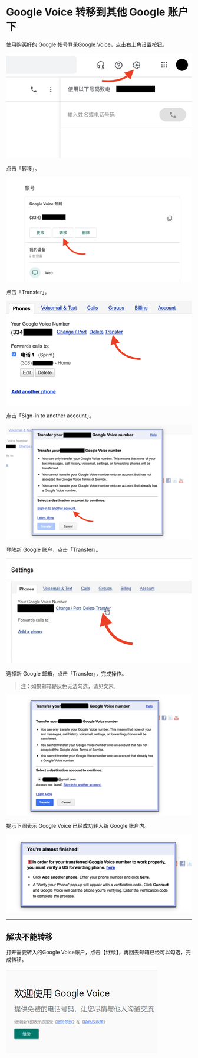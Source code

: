 # Google Voice 转移到其他 Google 账户下

使用购买好的 Google 帐号登录[Google Voice](https://voice.google.com/u/0/messages)，点击右上角设置按钮。

![](pic/01.png)

点击「转移」。

![](pic/02.png)


点击「Transfer」。


![](pic/03.png)


点击「Sign-in to another account」。



![](pic/04.png)



登陆新 Google 账户，点击「Transfer」。



![](pic/06.png)



选择新 Google 邮箱，点击「Transfer」，完成操作。

> 注：如果邮箱是灰色无法勾选，请见文末。



![](pic/07.png)

提示下图表示 Google Voice 已经成功转入新 Google 账户内。

![](pic/08.png)

---

## 解决不能转移

打开需要转入的Google Voice账户，点击【继续】，再回去邮箱已经可以勾选，完成转移。

![](pic/09.png)